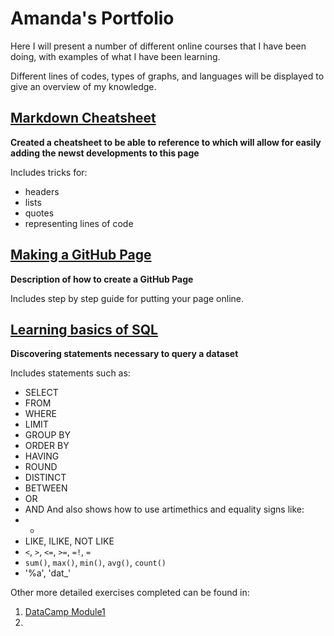 # Amanda's Portfolio

Here I will present a number of different online courses that I have been doing, with examples of what I have been learning.

Different lines of codes, types of graphs, and languages will be displayed to give an overview of my knowledge.

## [Markdown Cheatsheet](https://github.com/afclopes/Start-Website/blob/master/_includes/03-Markdown.md)
**Created a cheatsheet to be able to reference to which will allow for easily adding the newst developments to this page**

Includes tricks for:
- headers
- lists
- quotes
- representing lines of code

## [Making a GitHub Page](https://github.com/afclopes/Start-Website/blob/master/_includes/02-GitHubPages.md)
**Description of how to create a GitHub Page**

Includes step by step guide for putting your page online.

## [Learning basics of SQL](https://github.com/afclopes/SQL_learning/blob/master/Getting_Started_in_SQL_live_Student.ipynb)
**Discovering statements necessary to query a dataset**

Includes statements such as:
- SELECT
- FROM
- WHERE
- LIMIT
- GROUP BY
- ORDER BY
- HAVING
- ROUND
- DISTINCT
- BETWEEN
- OR
- AND 
And also shows how to use artimethics and equality signs like:
- *
- LIKE, ILIKE, NOT LIKE
- `<`, `>`, `<=`, `>=`, `=!`, `=`
- `sum()`, `max()`, `min()`, `avg()`, `count()`
- '%a', 'dat_'

Other more detailed exercises completed can be found in:
1. [DataCamp Module1](https://github.com/afclopes/SQL_learning/blob/master/Introduction_to_SQL_MOD1.md)
2. 
